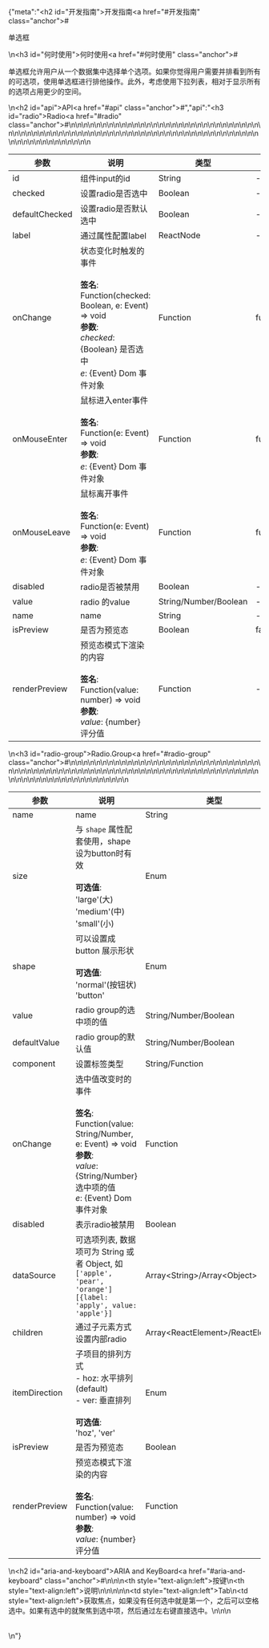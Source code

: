 {"meta":"<h2 id=\"&#x5F00;&#x53D1;&#x6307;&#x5357;\">&#x5F00;&#x53D1;&#x6307;&#x5357;<a href=\"#&#x5F00;&#x53D1;&#x6307;&#x5357;\" class=\"anchor\">#</a></h2><p>&#x5355;&#x9009;&#x6846;</p>\n<h3 id=\"&#x4F55;&#x65F6;&#x4F7F;&#x7528;\">&#x4F55;&#x65F6;&#x4F7F;&#x7528;<a href=\"#&#x4F55;&#x65F6;&#x4F7F;&#x7528;\" class=\"anchor\">#</a></h3><p>&#x5355;&#x9009;&#x6846;&#x5141;&#x8BB8;&#x7528;&#x6237;&#x4ECE;&#x4E00;&#x4E2A;&#x6570;&#x636E;&#x96C6;&#x4E2D;&#x9009;&#x62E9;&#x5355;&#x4E2A;&#x9009;&#x9879;&#x3002;&#x5982;&#x679C;&#x4F60;&#x89C9;&#x5F97;&#x7528;&#x6237;&#x9700;&#x8981;&#x5E76;&#x6392;&#x770B;&#x5230;&#x6240;&#x6709;&#x7684;&#x53EF;&#x9009;&#x9879;&#xFF0C;&#x4F7F;&#x7528;&#x5355;&#x9009;&#x6846;&#x8FDB;&#x884C;&#x6392;&#x4ED6;&#x64CD;&#x4F5C;&#x3002;&#x6B64;&#x5916;&#xFF0C;&#x8003;&#x8651;&#x4F7F;&#x7528;&#x4E0B;&#x62C9;&#x5217;&#x8868;&#xFF0C;&#x76F8;&#x5BF9;&#x4E8E;&#x663E;&#x793A;&#x6240;&#x6709;&#x7684;&#x9009;&#x9879;&#x5360;&#x7528;&#x66F4;&#x5C11;&#x7684;&#x7A7A;&#x95F4;&#x3002;</p>\n<h2 id=\"api\">API<a href=\"#api\" class=\"anchor\">#</a></h2>","api":"<h3 id=\"radio\">Radio<a href=\"#radio\" class=\"anchor\">#</a></h3><table>\n<thead>\n<tr>\n<th>&#x53C2;&#x6570;</th>\n<th>&#x8BF4;&#x660E;</th>\n<th>&#x7C7B;&#x578B;</th>\n<th>&#x9ED8;&#x8BA4;&#x503C;</th>\n</tr>\n</thead>\n<tbody>\n<tr>\n<td>id</td>\n<td>&#x7EC4;&#x4EF6;input&#x7684;id</td>\n<td>String</td>\n<td>-</td>\n</tr>\n<tr>\n<td>checked</td>\n<td>&#x8BBE;&#x7F6E;radio&#x662F;&#x5426;&#x9009;&#x4E2D;</td>\n<td>Boolean</td>\n<td>-</td>\n</tr>\n<tr>\n<td>defaultChecked</td>\n<td>&#x8BBE;&#x7F6E;radio&#x662F;&#x5426;&#x9ED8;&#x8BA4;&#x9009;&#x4E2D;</td>\n<td>Boolean</td>\n<td>-</td>\n</tr>\n<tr>\n<td>label</td>\n<td>&#x901A;&#x8FC7;&#x5C5E;&#x6027;&#x914D;&#x7F6E;label</td>\n<td>ReactNode</td>\n<td>-</td>\n</tr>\n<tr>\n<td>onChange</td>\n<td>&#x72B6;&#x6001;&#x53D8;&#x5316;&#x65F6;&#x89E6;&#x53D1;&#x7684;&#x4E8B;&#x4EF6;<br><br><strong>&#x7B7E;&#x540D;</strong>:<br>Function(checked: Boolean, e: Event) =&gt; void<br><strong>&#x53C2;&#x6570;</strong>:<br><em>checked</em>: {Boolean} &#x662F;&#x5426;&#x9009;&#x4E2D;<br>_e_: {Event} Dom &#x4E8B;&#x4EF6;&#x5BF9;&#x8C61;</td>\n<td>Function</td>\n<td>func.noop</td>\n</tr>\n<tr>\n<td>onMouseEnter</td>\n<td>&#x9F20;&#x6807;&#x8FDB;&#x5165;enter&#x4E8B;&#x4EF6;<br><br><strong>&#x7B7E;&#x540D;</strong>:<br>Function(e: Event) =&gt; void<br><strong>&#x53C2;&#x6570;</strong>:<br>_e_: {Event} Dom &#x4E8B;&#x4EF6;&#x5BF9;&#x8C61;</td>\n<td>Function</td>\n<td>func.noop</td>\n</tr>\n<tr>\n<td>onMouseLeave</td>\n<td>&#x9F20;&#x6807;&#x79BB;&#x5F00;&#x4E8B;&#x4EF6;<br><br><strong>&#x7B7E;&#x540D;</strong>:<br>Function(e: Event) =&gt; void<br><strong>&#x53C2;&#x6570;</strong>:<br>_e_: {Event} Dom &#x4E8B;&#x4EF6;&#x5BF9;&#x8C61;</td>\n<td>Function</td>\n<td>func.noop</td>\n</tr>\n<tr>\n<td>disabled</td>\n<td>radio&#x662F;&#x5426;&#x88AB;&#x7981;&#x7528;</td>\n<td>Boolean</td>\n<td>-</td>\n</tr>\n<tr>\n<td>value</td>\n<td>radio &#x7684;value</td>\n<td>String/Number/Boolean</td>\n<td>-</td>\n</tr>\n<tr>\n<td>name</td>\n<td>name</td>\n<td>String</td>\n<td>-</td>\n</tr>\n<tr>\n<td>isPreview</td>\n<td>&#x662F;&#x5426;&#x4E3A;&#x9884;&#x89C8;&#x6001;</td>\n<td>Boolean</td>\n<td>false</td>\n</tr>\n<tr>\n<td>renderPreview</td>\n<td>&#x9884;&#x89C8;&#x6001;&#x6A21;&#x5F0F;&#x4E0B;&#x6E32;&#x67D3;&#x7684;&#x5185;&#x5BB9;<br><br><strong>&#x7B7E;&#x540D;</strong>:<br>Function(value: number) =&gt; void<br><strong>&#x53C2;&#x6570;</strong>:<br><em>value</em>: {number} &#x8BC4;&#x5206;&#x503C;</td>\n<td>Function</td>\n<td>-</td>\n</tr>\n</tbody>\n</table>\n<h3 id=\"radio-group\">Radio.Group<a href=\"#radio-group\" class=\"anchor\">#</a></h3><table>\n<thead>\n<tr>\n<th>&#x53C2;&#x6570;</th>\n<th>&#x8BF4;&#x660E;</th>\n<th>&#x7C7B;&#x578B;</th>\n<th>&#x9ED8;&#x8BA4;&#x503C;</th>\n</tr>\n</thead>\n<tbody>\n<tr>\n<td>name</td>\n<td>name</td>\n<td>String</td>\n<td>-</td>\n</tr>\n<tr>\n<td>size</td>\n<td>&#x4E0E; <code>shape</code> &#x5C5E;&#x6027;&#x914D;&#x5957;&#x4F7F;&#x7528;&#xFF0C;shape&#x8BBE;&#x4E3A;button&#x65F6;&#x6709;&#x6548;<br><br><strong>&#x53EF;&#x9009;&#x503C;</strong>:<br>&apos;large&apos;(&#x5927;)<br>&apos;medium&apos;(&#x4E2D;)<br>&apos;small&apos;(&#x5C0F;)</td>\n<td>Enum</td>\n<td>&apos;medium&apos;</td>\n</tr>\n<tr>\n<td>shape</td>\n<td>&#x53EF;&#x4EE5;&#x8BBE;&#x7F6E;&#x6210; button &#x5C55;&#x793A;&#x5F62;&#x72B6;<br><br><strong>&#x53EF;&#x9009;&#x503C;</strong>:<br>&apos;normal&apos;(&#x6309;&#x94AE;&#x72B6;)<br>&apos;button&apos;</td>\n<td>Enum</td>\n<td>-</td>\n</tr>\n<tr>\n<td>value</td>\n<td>radio group&#x7684;&#x9009;&#x4E2D;&#x9879;&#x7684;&#x503C;</td>\n<td>String/Number/Boolean</td>\n<td>-</td>\n</tr>\n<tr>\n<td>defaultValue</td>\n<td>radio group&#x7684;&#x9ED8;&#x8BA4;&#x503C;</td>\n<td>String/Number/Boolean</td>\n<td>-</td>\n</tr>\n<tr>\n<td>component</td>\n<td>&#x8BBE;&#x7F6E;&#x6807;&#x7B7E;&#x7C7B;&#x578B;</td>\n<td>String/Function</td>\n<td>&apos;div&apos;</td>\n</tr>\n<tr>\n<td>onChange</td>\n<td>&#x9009;&#x4E2D;&#x503C;&#x6539;&#x53D8;&#x65F6;&#x7684;&#x4E8B;&#x4EF6;<br><br><strong>&#x7B7E;&#x540D;</strong>:<br>Function(value: String/Number, e: Event) =&gt; void<br><strong>&#x53C2;&#x6570;</strong>:<br><em>value</em>: {String/Number} &#x9009;&#x4E2D;&#x9879;&#x7684;&#x503C;<br>_e_: {Event} Dom &#x4E8B;&#x4EF6;&#x5BF9;&#x8C61;</td>\n<td>Function</td>\n<td>() =&gt; {}</td>\n</tr>\n<tr>\n<td>disabled</td>\n<td>&#x8868;&#x793A;radio&#x88AB;&#x7981;&#x7528;</td>\n<td>Boolean</td>\n<td>-</td>\n</tr>\n<tr>\n<td>dataSource</td>\n<td>&#x53EF;&#x9009;&#x9879;&#x5217;&#x8868;, &#x6570;&#x636E;&#x9879;&#x53EF;&#x4E3A; String &#x6216;&#x8005; Object, &#x5982; <code>[&apos;apple&apos;, &apos;pear&apos;, &apos;orange&apos;]</code> <code>[{label: &apos;apply&apos;, value: &apos;apple&apos;}]</code></td>\n<td>Array&lt;String&gt;/Array&lt;Object&gt;</td>\n<td>[]</td>\n</tr>\n<tr>\n<td>children</td>\n<td>&#x901A;&#x8FC7;&#x5B50;&#x5143;&#x7D20;&#x65B9;&#x5F0F;&#x8BBE;&#x7F6E;&#x5185;&#x90E8;radio</td>\n<td>Array&lt;ReactElement&gt;/ReactElement</td>\n<td>-</td>\n</tr>\n<tr>\n<td>itemDirection</td>\n<td>&#x5B50;&#x9879;&#x76EE;&#x7684;&#x6392;&#x5217;&#x65B9;&#x5F0F;<br>- hoz: &#x6C34;&#x5E73;&#x6392;&#x5217; (default)<br>- ver: &#x5782;&#x76F4;&#x6392;&#x5217;<br><br><strong>&#x53EF;&#x9009;&#x503C;</strong>:<br>&apos;hoz&apos;, &apos;ver&apos;</td>\n<td>Enum</td>\n<td>&apos;hoz&apos;</td>\n</tr>\n<tr>\n<td>isPreview</td>\n<td>&#x662F;&#x5426;&#x4E3A;&#x9884;&#x89C8;&#x6001;</td>\n<td>Boolean</td>\n<td>false</td>\n</tr>\n<tr>\n<td>renderPreview</td>\n<td>&#x9884;&#x89C8;&#x6001;&#x6A21;&#x5F0F;&#x4E0B;&#x6E32;&#x67D3;&#x7684;&#x5185;&#x5BB9;<br><br><strong>&#x7B7E;&#x540D;</strong>:<br>Function(value: number) =&gt; void<br><strong>&#x53C2;&#x6570;</strong>:<br><em>value</em>: {number} &#x8BC4;&#x5206;&#x503C;</td>\n<td>Function</td>\n<td>-</td>\n</tr>\n</tbody>\n</table>\n<h2 id=\"aria-and-keyboard\">ARIA and KeyBoard<a href=\"#aria-and-keyboard\" class=\"anchor\">#</a></h2><table>\n<thead>\n<tr>\n<th style=\"text-align:left\">&#x6309;&#x952E;</th>\n<th style=\"text-align:left\">&#x8BF4;&#x660E;</th>\n</tr>\n</thead>\n<tbody>\n<tr>\n<td style=\"text-align:left\">Tab</td>\n<td style=\"text-align:left\">&#x83B7;&#x53D6;&#x7126;&#x70B9;&#xFF0C;&#x5982;&#x679C;&#x6CA1;&#x6709;&#x4EFB;&#x4F55;&#x9009;&#x4E2D;&#x5C31;&#x662F;&#x7B2C;&#x4E00;&#x4E2A;&#xFF0C;&#x4E4B;&#x540E;&#x53EF;&#x4EE5;&#x7A7A;&#x683C;&#x9009;&#x4E2D;&#x3002;&#x5982;&#x679C;&#x6709;&#x9009;&#x4E2D;&#x7684;&#x5C31;&#x805A;&#x7126;&#x5230;&#x9009;&#x4E2D;&#x9879;&#xFF0C;&#x7136;&#x540E;&#x901A;&#x8FC7;&#x5DE6;&#x53F3;&#x952E;&#x76F4;&#x63A5;&#x9009;&#x4E2D;&#x3002;</td>\n</tr>\n</tbody>\n</table>\n"}